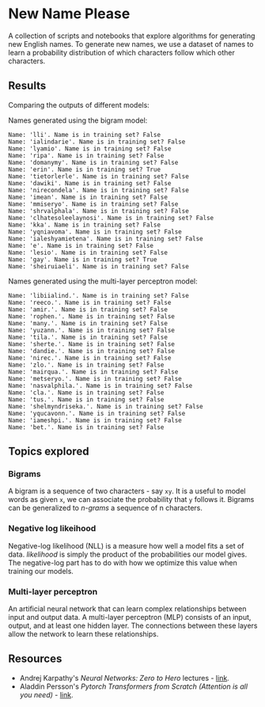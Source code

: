 # New Name Please

A collection of scripts and notebooks that explore algorithms for generating new English names.
To generate new names, we use a dataset of names to learn a probability distribution of which 
characters follow which other characters.  

## Results

Comparing the outputs of different models:

Names generated using the bigram model:
```
Name: 'lli'. Name is in training set? False
Name: 'ialindarie'. Name is in training set? False
Name: 'lyamio'. Name is in training set? False
Name: 'ripa'. Name is in training set? False
Name: 'domanymy'. Name is in training set? False
Name: 'erin'. Name is in training set? True
Name: 'tietorlerle'. Name is in training set? False
Name: 'dawiki'. Name is in training set? False
Name: 'nirecondela'. Name is in training set? False
Name: 'imean'. Name is in training set? False
Name: 'mmiseryo'. Name is in training set? False
Name: 'shrvalphala'. Name is in training set? False
Name: 'clhatesoleelaynosi'. Name is in training set? False
Name: 'kka'. Name is in training set? False
Name: 'yqniavoma'. Name is in training set? False
Name: 'ialeshyamietena'. Name is in training set? False
Name: 'e'. Name is in training set? False
Name: 'lesio'. Name is in training set? False
Name: 'gay'. Name is in training set? True
Name: 'sheiruiaeli'. Name is in training set? False
```

Names generated using the multi-layer perceptron model:
```
Name: 'libiialind.'. Name is in training set? False
Name: 'reeco.'. Name is in training set? False
Name: 'amir.'. Name is in training set? False
Name: 'rophen.'. Name is in training set? False
Name: 'many.'. Name is in training set? False
Name: 'yuzann.'. Name is in training set? False
Name: 'tila.'. Name is in training set? False
Name: 'sherte.'. Name is in training set? False
Name: 'dandie.'. Name is in training set? False
Name: 'nirec.'. Name is in training set? False
Name: 'zlo.'. Name is in training set? False
Name: 'mairqua.'. Name is in training set? False
Name: 'metseryo.'. Name is in training set? False
Name: 'nasvalphila.'. Name is in training set? False
Name: 'cla.'. Name is in training set? False
Name: 'tus.'. Name is in training set? False
Name: 'shelmyndriseka.'. Name is in training set? False
Name: 'yqucavonn.'. Name is in training set? False
Name: 'iameshpi.'. Name is in training set? False
Name: 'bet.'. Name is in training set? False
```

## Topics explored

### Bigrams

A bigram is a sequence of two characters - say `xy`. It is a useful to model words as given `x`, we can associate the probability that `y` follows it. 
Bigrams can be generalized to *n-grams* a sequence of n characters.

### Negative log likeihood

Negative-log likelihood (NLL) is a measure how well a model fits a set of data. *likelihood* is simply the product of the probabilities our model gives. The negative-log part has to do with how we optimize this value when training our models. 

### Multi-layer perceptron

An artificial neural network that can learn complex relationships between input and output data.
A multi-layer perceptron (MLP) consists of an input, output, and at least one hidden layer. 
The connections between these layers allow the network to learn these relationships. 


## Resources

- Andrej Karpathy's *Neural Networks: Zero to Hero* lectures - [link](https://karpathy.ai/zero-to-hero.html). 
- Aladdin Persson's *Pytorch Transformers from Scratch (Attention is all you need)* - [link](https://www.youtube.com/watch?v=U0s0f995w14). 